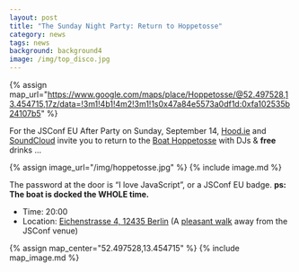 ```yaml
---
layout: post
title: "The Sunday Night Party: Return to Hoppetosse"
category: news
tags: news
background: background4
image: /img/top_disco.jpg
---
```


{% assign map_url="https://www.google.com/maps/place/Hoppetosse/@52.497528,13.454715,17z/data=!3m1!4b1!4m2!3m1!1s0x47a84e5573a0df1d:0xfa102535b24107b5" %}

For the JSConf EU After Party on Sunday, September 14, [Hood.ie](http://hood.ie) and [SoundCloud](https://soundcloud.com) invite you to return to the [Boat Hoppetosse](http://www.arena-berlin.de/hoppetosse/) with DJs & **free** drinks …

{% assign image_url="/img/hoppetosse.jpg" %}
{% include image.md %}

The password at the door is “I love JavaScript”, or a JSConf EU badge.
**ps: The boat is docked the WHOLE time.**

- Time: 20:00
- Location: <a href="{{ map_url }}">Eichenstrasse 4, 12435 Berlin</a> (A [pleasant walk](https://www.google.com/maps/dir/Radialsystem+V,+Holzmarktstra%C3%9Fe+33,+10243+Berlin,+Germany/52.4973386,13.4552222/@52.503115,13.433292,15z/data=!4m9!4m8!1m5!1m1!1s0x47a84e3900263f87:0xf3893f5141a5c0fc!2m2!1d13.428635!2d52.510387!1m0!3e2) away from the JSConf venue)

{% assign map_center="52.497528,13.454715" %}
{% include map_image.md %}
